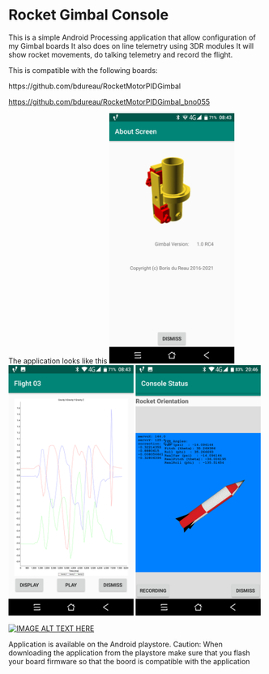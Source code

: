 # Rocket Gimbal Console
This is a simple Android Processing application that allow configuration of my Gimbal boards
It also does on line telemetry using 3DR modules
It will show rocket movements, do talking telemetry and record the flight.


This is compatible with the following boards:
<p></p>
https://github.com/bdureau/RocketMotorPIDGimbal

https://github.com/bdureau/RocketMotorPIDGimbal_bno055

The application looks like this
<img src="/gimbal_photos/gimbal_about.png" width="49%">
<img src="/gimbal_photos/gimbal_curves.png" width="49%">
<img src="/gimbal_photos/gimbal_rocket_orientation.png" width="49%">

[![IMAGE ALT TEXT HERE](https://img.youtube.com/vi/BK87Pj5PZXU/0.jpg)](https://www.youtube.com/watch?v=BK87Pj5PZXU)


Application is available on the Android playstore. 
Caution: When downloading the application from the playstore make sure that you flash your board firmware so that the boord is compatible with the application
